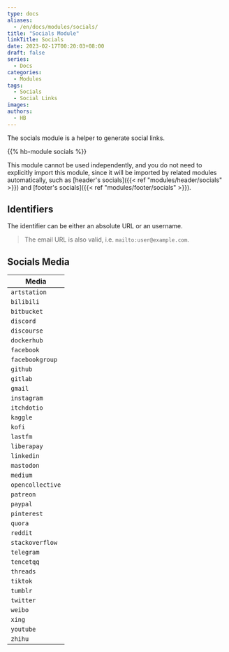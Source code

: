 ```yaml
---
type: docs
aliases:
  - /en/docs/modules/socials/
title: "Socials Module"
linkTitle: Socials
date: 2023-02-17T00:20:03+08:00
draft: false
series:
  - Docs
categories:
  - Modules
tags:
  - Socials
  - Social Links
images:
authors:
  - HB
---
```


The socials module is a helper to generate social links.

<!--more-->

{{% hb-module socials %}}

This module cannot be used independently, and you do not need to explicitly import this module, since it will be imported by related modules automatically, such as [header's socials]({{< ref "modules/header/socials" >}}) and [footer's socials]({{< ref "modules/footer/socials" >}}).

## Identifiers

The identifier can be either an absolute URL or an username.

> The email URL is also valid, i.e. `mailto:user@example.com`.

## Socials Media

| Media            |
| ---------------- |
| `artstation`     |
| `bilibili`       |
| `bitbucket`      |
| `discord`        |
| `discourse`      |
| `dockerhub`      |
| `facebook`       |
| `facebookgroup`  |
| `github`         |
| `gitlab`         |
| `gmail`          |
| `instagram`      |
| `itchdotio`      |
| `kaggle`         |
| `kofi`           |
| `lastfm`         |
| `liberapay`      |
| `linkedin`       |
| `mastodon`       |
| `medium`         |
| `opencollective` |
| `patreon`        |
| `paypal`         |
| `pinterest`      |
| `quora`          |
| `reddit`         |
| `stackoverflow`  |
| `telegram`       |
| `tencetqq`       |
| `threads`        |
| `tiktok`         |
| `tumblr`         |
| `twitter`        |
| `weibo`          |
| `xing`           |
| `youtube`        |
| `zhihu`          |
